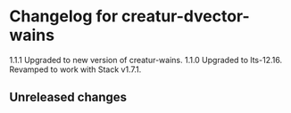 # Changelog for creatur-dvector-wains

1.1.1 Upgraded to new version of creatur-wains.
1.1.0 Upgraded to lts-12.16.
      Revamped to work with Stack v1.7.1.

## Unreleased changes

